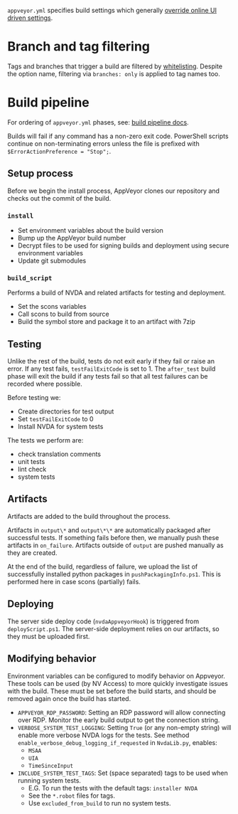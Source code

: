 `appveyor.yml` specifies build settings which generally [override online UI driven settings](https://www.appveyor.com/docs/build-configuration/#appveyoryml-and-ui-coexistence). 

# Branch and tag filtering

Tags and branches that trigger a build are filtered by [whitelisting](https://www.appveyor.com/docs/branches/#white--and-blacklisting). Despite the option name, filtering via `branches: only` is applied to tag names too.

# Build pipeline

For ordering of `appveyor.yml` phases, see: [build pipeline docs](https://www.appveyor.com/docs/build-configuration/#build-pipeline).

Builds will fail if any command has a non-zero exit code. PowerShell scripts continue on non-terminating errors unless the file is prefixed with `$ErrorActionPreference = "Stop";`.

## Setup process

Before we begin the install process, AppVeyor clones our repository and checks out the commit of the build. 

### `install`

* Set environment variables about the build version
* Bump up the AppVeyor build number
* Decrypt files to be used for signing builds and deployment using secure environment variables
* Update git submodules

### `build_script`

Performs a build of NVDA and related artifacts for testing and deployment.

* Set the scons variables
* Call scons to build from source
* Build the symbol store and package it to an artifact with 7zip

## Testing

Unlike the rest of the build, tests do not exit early if they fail or raise an error. If any test fails, `testFailExitCode` is set to 1. The `after_test` build phase will exit the build if any tests fail so that all test failures can be recorded where possible. 

Before testing we:

* Create directories for test output
* Set `testFailExitCode` to 0
* Install NVDA for system tests

The tests we perform are:

* check translation comments
* unit tests
* lint check
* system tests

## Artifacts

Artifacts are added to the build throughout the process. 

Artifacts in `output\*` and `output\*\*` are automatically packaged after successful tests. If something fails before then, we manually push these artifacts in `on_failure`. Artifacts outside of `output` are pushed manually as they are created. 

At the end of the build, regardless of failure, we upload the list of successfully installed python packages in `pushPackagingInfo.ps1`. This is performed here in case scons (partially) fails.

## Deploying

The server side deploy code (`nvdaAppveyorHook`) is triggered from `deployScript.ps1`. The server-side deployment relies on our artifacts, so they must be uploaded first.


## Modifying behavior

Environment variables can be configured to modify behavior on Appveyor.
These tools can be used (by NV Access) to more quickly investigate issues with the build.
These must be set before the build starts, and should be removed again once the build has started.

- `APPVEYOR_RDP_PASSWORD`: Setting an RDP password will allow connecting over RDP.
   Monitor the early build output to get the connection string.
- `VERBOSE_SYSTEM_TEST_LOGGING`: Setting `True` (or any non-empty string) will enable more verbose NVDA logs
   for the tests.
   See method `enable_verbose_debug_logging_if_requested` in `NvdaLib.py`, enables:
  - `MSAA`
  - `UIA`
  - `TimeSinceInput`
- `INCLUDE_SYSTEM_TEST_TAGS`: Set (space separated) tags to be used when running system tests.
  - E.G. To run the tests with the default tags: `installer NVDA`
  - See the `*.robot` files for tags.
  - Use `excluded_from_build` to run no system tests.
